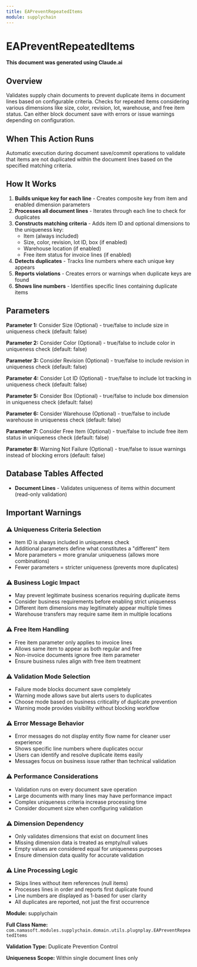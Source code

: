 ```yaml
---
title: EAPreventRepeatedItems
module: supplychain
---
```



<div class='entity-flows'>

# EAPreventRepeatedItems

**This document was generated using Claude.ai**

## Overview

Validates supply chain documents to prevent duplicate items in document lines based on configurable criteria. Checks for repeated items considering various dimensions like size, color, revision, lot, warehouse, and free item status. Can either block document save with errors or issue warnings depending on configuration.

## When This Action Runs

Automatic execution during document save/commit operations to validate that items are not duplicated within the document lines based on the specified matching criteria.

## How It Works

1. **Builds unique key for each line** - Creates composite key from item and enabled dimension parameters
2. **Processes all document lines** - Iterates through each line to check for duplicates
3. **Constructs matching criteria** - Adds item ID and optional dimensions to the uniqueness key:
   - Item (always included)
   - Size, color, revision, lot ID, box (if enabled)
   - Warehouse location (if enabled)
   - Free item status for invoice lines (if enabled)
4. **Detects duplicates** - Tracks line numbers where each unique key appears
5. **Reports violations** - Creates errors or warnings when duplicate keys are found
6. **Shows line numbers** - Identifies specific lines containing duplicate items

## Parameters

**Parameter 1:** Consider Size (Optional) - true/false to include size in uniqueness check (default: false)

**Parameter 2:** Consider Color (Optional) - true/false to include color in uniqueness check (default: false)

**Parameter 3:** Consider Revision (Optional) - true/false to include revision in uniqueness check (default: false)

**Parameter 4:** Consider Lot ID (Optional) - true/false to include lot tracking in uniqueness check (default: false)

**Parameter 5:** Consider Box (Optional) - true/false to include box dimension in uniqueness check (default: false)

**Parameter 6:** Consider Warehouse (Optional) - true/false to include warehouse in uniqueness check (default: false)

**Parameter 7:** Consider Free Item (Optional) - true/false to include free item status in uniqueness check (default: false)

**Parameter 8:** Warning Not Failure (Optional) - true/false to issue warnings instead of blocking errors (default: false)

## Database Tables Affected

- **Document Lines** - Validates uniqueness of items within document (read-only validation)

## Important Warnings

### ⚠️ Uniqueness Criteria Selection
- Item ID is always included in uniqueness check
- Additional parameters define what constitutes a "different" item
- More parameters = more granular uniqueness (allows more combinations)
- Fewer parameters = stricter uniqueness (prevents more duplicates)

### ⚠️ Business Logic Impact
- May prevent legitimate business scenarios requiring duplicate items
- Consider business requirements before enabling strict uniqueness
- Different item dimensions may legitimately appear multiple times
- Warehouse transfers may require same item in multiple locations

### ⚠️ Free Item Handling
- Free item parameter only applies to invoice lines
- Allows same item to appear as both regular and free
- Non-invoice documents ignore free item parameter
- Ensure business rules align with free item treatment

### ⚠️ Validation Mode Selection
- Failure mode blocks document save completely
- Warning mode allows save but alerts users to duplicates
- Choose mode based on business criticality of duplicate prevention
- Warning mode provides visibility without blocking workflow

### ⚠️ Error Message Behavior
- Error messages do not display entity flow name for cleaner user experience
- Shows specific line numbers where duplicates occur
- Users can identify and resolve duplicate items easily
- Messages focus on business issue rather than technical validation

### ⚠️ Performance Considerations
- Validation runs on every document save operation
- Large documents with many lines may have performance impact
- Complex uniqueness criteria increase processing time
- Consider document size when configuring validation

### ⚠️ Dimension Dependency
- Only validates dimensions that exist on document lines
- Missing dimension data is treated as empty/null values
- Empty values are considered equal for uniqueness purposes
- Ensure dimension data quality for accurate validation

### ⚠️ Line Processing Logic
- Skips lines without item references (null items)
- Processes lines in order and reports first duplicate found
- Line numbers are displayed as 1-based for user clarity
- All duplicates are reported, not just the first occurrence

**Module:** supplychain

**Full Class Name:** `com.namasoft.modules.supplychain.domain.utils.plugnplay.EAPreventRepeatedItems`

**Validation Type:** Duplicate Prevention Control

**Uniqueness Scope:** Within single document lines only


</div>


